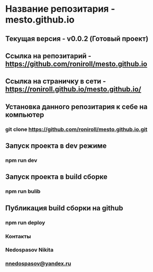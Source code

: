 # Название репозитария -  mesto.github.io
## Текущая версия - v0.0.2 (Готовый проект)
## Ссылка на репозитарий - https://github.com/roniroll/mesto.github.io
## Ссылка на страничку в сети - https://roniroll.github.io/mesto.github.io/

## Установка данного репозитария к себе на компьютер
### git clone https://github.com/roniroll/mesto.github.io.git
## Запуск проекта в dev режиме
### npm run dev
## Запуск проекта в build сборке 
### npm run bulib
## Публикация build сборки на github
### npm run deploy

### Контакты
### Nedospasov Nikita
### nnedospasov@yandex.ru